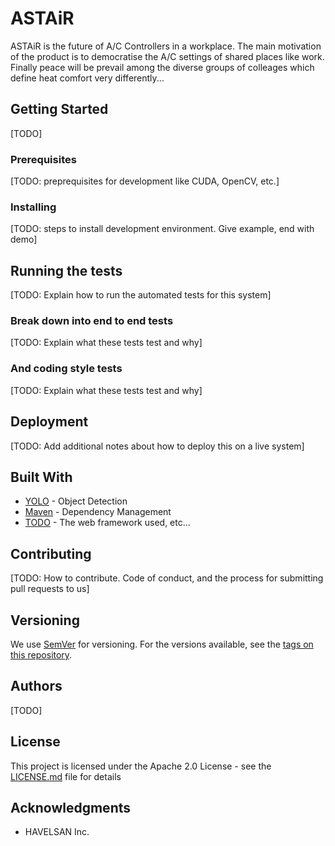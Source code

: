 # ASTAiR

ASTAiR is the future of A/C Controllers in a workplace. The main motivation of the product is to democratise the A/C settings of shared places like work. Finally peace will be prevail among the diverse groups of colleages which define heat comfort very differently... 

## Getting Started

[TODO]

### Prerequisites

[TODO: preprequisites for development like CUDA, OpenCV, etc.]


### Installing

[TODO: steps to install development environment. Give example, end with demo]


## Running the tests

[TODO: Explain how to run the automated tests for this system]

### Break down into end to end tests

[TODO: Explain what these tests test and why]


### And coding style tests

[TODO: Explain what these tests test and why]


## Deployment

[TODO: Add additional notes about how to deploy this on a live system]

## Built With

* [YOLO](https://pjreddie.com/darknet/yolo/) - Object Detection
* [Maven](https://maven.apache.org/) - Dependency Management
* [TODO](http://www.todo.com/) - The web framework used, etc...


## Contributing

[TODO: How to contribute. Code of conduct, and the process for submitting pull requests to us]


## Versioning

We use [SemVer](http://semver.org/) for versioning. For the versions available, see the [tags on this repository](https://github.com/your/project/tags). 

## Authors

[TODO]
<!-- See also the list of [contributors](https://github.com/your/project/contributors) who participated in this project.-->

## License

This project is licensed under the Apache 2.0 License - see the [LICENSE.md](LICENSE.md) file for details

## Acknowledgments

* HAVELSAN Inc.
